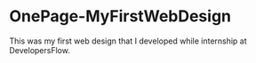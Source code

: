 # OnePage-MyFirstWebDesign
This was my first web design that I developed while internship at DevelopersFlow.
